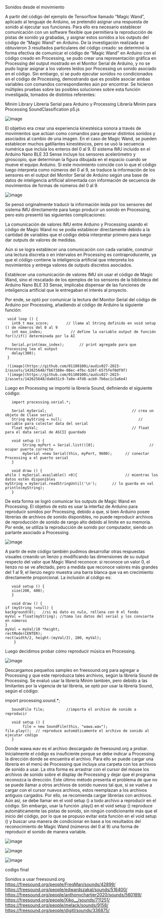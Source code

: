 Sonidos desde el movimiento

 

A partir del código del ejemplo de Tensorflow llamado “Magic Wand”, aplicado al lenguaje de Arduino, se pretendió asignar una respuesta de sonido al ejecutar sus funciones. Para ello era necesario establecer comunicación con un software flexible que permitiera la reproducción de pistas de sonido ya grabadas, y asignar estos sonidos a los outputs del código de “Magic Wand” en Arduino. De la investigación realizada se obtuvieron 3 resultados particulares del código creado: se determinó la forma efectiva de comunicar el código de “Magic Wand” en Arduino con el código creado en Processing, se pudo crear una representación gráfica en Processing del output mostrado en el Monitor Serial de Arduino, y no se pudo lograr asignar a los valores leídos por Processing un sonido asociado en el código. Sin embargo, sí se pudo ejecutar sonidos no condicionados en el código de Processing, demostrando que es posible asociar ambas variables con comandos correspondientes aún por encontrar. Se hicieron múltiples pruebas sobre las posibles soluciones sobre esta función investigada, tomados de distintos referentes:

Minim Library
Librería Serial para Arduino y Processing
Librería Minim para Processing
SoundClassification p5.js

![image](https://github.com/01100100i/audiv027-2023-2/assets/142625648/47517fcf-8482-4bff-9d68-43d543973da3)

El objetivo era crear una experiencia kinestésica sonora a través de movimientos que actúan como comandos para generar distintos sonidos y asociados al cambio de una imagen. En el caso de Magic Wand, se pueden establecer muchos gatillantes kinestésicos, pero se usó la secuencia numérica que incluía los enteros del 0 al 9. El sistema IMU incluido en el Arduino Nano BLE 33 Sense incluye los sensores acelerómetro y giroscopio, que determinan la figura dibujada en el espacio cuando se mueve el equipo Arduino. Si este movimiento coincide con lo que el código luego interpreta como números del 0 al 9, se traduce la información de los sensores en el output del Monitor Serial de Arduino según una base de datos de inteligencia artificial alimentada con información de secuencia de movimientos de formas de números del 0 al 9.

![image](https://github.com/01100100i/audiv027-2023-2/assets/142625648/23419a75-c190-41b0-a4d4-fe78cff8bf24)


Se pensó originalmente traducir la información leída por los sensores del sistema IMU directamente para luego producir un sonido en Processing, pero esto presentó las siguientes complicaciones:

La comunicación de valores IMU entre Arduino y Processing usando el código de Magic Wand no se podía establecer directamente debido a la cantidad de variables que el código debía interpretar primero para luego dar outputs de valores de medidas.

Aún si se logra establecer una comunicación con cada variable, construir una lectura discreta o en intervalos en Processing es contraproducente, ya que el código contiene la inteligencia artificial que interpreta los movimientos y entrega valores de outputs discretos asociados.

Establecer una comunicación de valores IMU sin usar el código de Magic Wand, sino el rescatado de los ejemplos de los sensores de la biblioteca del Arduino Nano BLE 33 Sense, implicaba dispensar de las funciones de inteligencia artificial que le entregaban el interés al proyecto.

Por ende, se optó por comunicar la lectura del Monitor Serial del código de Arduino por Processing, añadiendo al código de Arduino la siguiente función:

     void loop () {
       int8_t max_score;        // llama al String definido en void setup () de números del 0 al 9
       int max_index;             // define la variable output de función for()/if() determinada por la AI

       Serial.print(max_index);       // print agregado para que Processing lea el output
       delay(300);
     }

     ![image](https://github.com/01100100i/audiv027-2023-2/assets/142625648/fb67388e-08ec-4fbc-b26f-6575fef0df9f)
     ![image](https://github.com/01100100i/audiv027-2023-2/assets/142625648/da8d31c9-7a0e-4fd8-acb0-7b6ac1c5a6e4)

Luego en Processing se importó la librería Sound, definiendo el siguiente código:

       import processing.serial.*;

       Serial mySerial;      	                              // crea un objeto de Clase serial
       String myString = null;                                   // variable para colectar data del serial
       float myVal;            	                              // float para el data serial de ASCII guardado

       void setup () {
            String myPort = Serial.list()[0];        	              // ocupar puerto correcto
            mySerial =new Serial(this, myPort, 9600);      // conectar Processing a el puerto serial
       }

       void draw () {
	while ( mySerial.available() >0){                      // mientras los datos estén disponibles
	myString = mySerial.readStringUntil('\n');       // lo guarda en val
  	println(myString);
       }

De esta forma se logró comunicar los outputs de Magic Wand en Processing. El objetivo de esto es usar la interfaz de Arduino para reproducir sonidos por Processing, debido a que, si bien Arduino posee librerías de archivos de sonido disponibles, no puede reproducir archivos de reproducción de sonido de rango alto debido al límite en su memoria. Por ende, se utiliza la reproducción de sonido por computador, siendo un parlante asociado a Processing.

![image](https://github.com/01100100i/audiv027-2023-2/assets/142625648/1f5ffd51-9df7-4c69-8e92-05a9469dd205)

A partir de este código también pudimos desarrollar otras respuestas visuales creando un lienzo y modificando las dimensiones de su output respecto del valor que Magic Wand reconoce: si reconoce un valor 0, el lienzo no se ve afectado, pero a medida que reconoce valores más grandes del 1 al 9, el lienzo negro muestra una barra blanca que va en crecimiento directamente proporcional. La inclusión al código es:


       void setup () {
       size(200, 400);
       }

       void draw () {
	if (myString !=null) {
  	background(0);   //si mi dato es nulo, rellena con 0 el fondo
  	myVal = float(myString); //toma los datos del serial y los convierte en números
	}
  	myVal = myVal/10 *height;
  	rectMode(CENTER);
  	rect(width/2, height-(myVal/2), 100, myVal);
        }

Luego decidimos probar cómo reproducir música en Processing.

![image](https://github.com/01100100i/audiv027-2023-2/assets/142625648/56bd9628-5281-41a0-ac9d-f3ffa56509a8)

Descargamos pequeños samples en freesound.org  para agregar a Processing y que este reproduzca tales archivos, según la librería Sound de Processing. Se evaluó usar la librería Minim también, pero debido a las limitantes por la vigencia de tal librería, se optó por usar la librería Sound, según el código:

  import processing.sound.*;

       SoundFile file;       	//importa el archivo de sonido a reproducir

       void setup () {
            file = new SoundFile(this, "wawa.wav"); 
  	file.play();  // reproduce automáticamente el archivo de sonido al ejecutar código
       }

Donde wawa.wav es el archivo descargado de freesound.org a probar. Inicialmente el código es insuficiente porque se debe indicar a Processing la dirección donde se encuentra el archivo. Para ello se puede cargar una librería en el menú de Processing que incluya una carpeta con los archivos de sonido a usar. La otra forma es arrastrar con el cursor del mouse los archivos de sonido sobre el display de Processing y dejar que el programa reconozca la dirección. Este último método presenta el problema de que no se puede llamar a otros archivos de sonido nuevos tal que, si se vuelve a cargar con el cursor nuevos archivos, estos reemplazan a los archivos antiguos cargados. Por ello, se recomienda cargar librerías con archivos. Aún así, se debe llamar en el void setup () a todo archivo a reproducir en el código. Sin embargo, usar la función .play() en el void setup () reproduce automáticamente las pistas de sonido, sin ningún condicionante más que el inicio del código, por lo que se propuso evitar esta función en el void setup () y buscar una manera de condicionar en base a los resultados del reconocimiento de Magic Wand (números del 0 al 9) una forma de reproducir el sonido de manera variable.

![image](https://github.com/01100100i/audiv027-2023-2/assets/142625648/6f23f80a-3d98-4945-901a-b6955d87d2b5)

![image](https://github.com/01100100i/audiv027-2023-2/assets/142625648/b09b2bd7-000a-4e4f-8e65-293a020b7897)

![image](https://github.com/01100100i/audiv027-2023-2/assets/142625648/43c970d3-e995-40e3-befa-897c5a3e938a)


codigo final


Sonidos a usar freesound.org
https://freesound.org/people/FreqMan/sounds/42899/
https://freesound.org/people/edwardszakal/sounds/516400/
https://freesound.org/people/anthonychartier2020/sounds/560189/
https://freesound.org/people/Xiko__/sounds/711251/
https://freesound.org/people/melack/sounds/9158/
https://freesound.org/people/digitl/sounds/336875/


